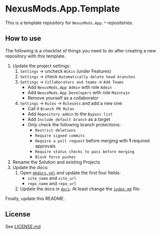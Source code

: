 # NexusMods.App.Template

This is a template repository for `NexusMods.App.*` repositories.

## How to use

The following is a checklist of things you need to do after creating a new repository with this template.

1) Update the project settings:
   1) `Settings` -> uncheck `Wikis` (under Features)
   2) `Settings` -> check `Automatically delete head branches`
   3) `Settings` -> `Collaborators and teams` -> `Add Teams`
      - Add `NexusMods.App Admin` with role `Admin`
      - Add `NexusMods.App Developers` with role `Maintain`
      - Remove yourself as a collaborator
   4) `Settings` -> `Rules` -> `Rulesets` and add a new one:
      - Call it `Branch PR Rules`
      - Add `Repository admin` to the `Bypass list`
      - Add `Include default branch` as a target
      - Only check the following branch protections:
        - `Restrict deletions`
        - `Require signed commits`
        - `Require a pull request` before merging with **1** required approvals
        - `Require status checks to pass before merging`
        - `Block force pushes`
2) Rename the Solution and existing Projects
3) Update the docs:
    1) Open [`mkdocs.yml`](./mkdocs.yml) and update the first four fields:
        - `site_name` and `site_url`
        - `repo_name` and `repo_url`
    2) Update the docs in [`docs`](./docs). At least change the [`index.md`](./docs/index.md) file.

Finally, update this README.

## License

See [LICENSE.md](./LICENSE.md)
